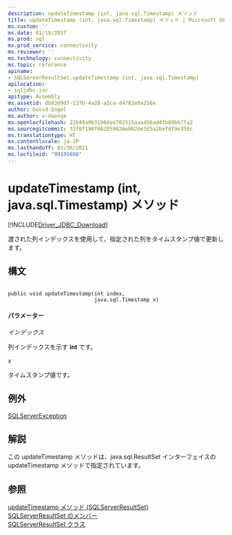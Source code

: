 ```yaml
---
description: updateTimestamp (int, java.sql.Timestamp) メソッド
title: updateTimestamp (int, java.sql.Timestamp) メソッド | Microsoft Docs
ms.custom: ''
ms.date: 01/19/2017
ms.prod: sql
ms.prod_service: connectivity
ms.reviewer: ''
ms.technology: connectivity
ms.topic: reference
apiname:
- SQLServerResultSet.updateTimestamp (int, java.sql.Timestamp)
apilocation:
- sqljdbc.jar
apitype: Assembly
ms.assetid: db83d9d7-137b-4a28-a2ca-d4782e0a256e
author: David-Engel
ms.author: v-daenge
ms.openlocfilehash: 22b49a0b3196dae702515aaa456ad4fb89bb7fa2
ms.sourcegitcommit: 33f0f190f962059826e002be165a2bef4f9e350c
ms.translationtype: HT
ms.contentlocale: ja-JP
ms.lasthandoff: 01/30/2021
ms.locfileid: "99195698"
---
```

# <a name="updatetimestamp-method-int-javasqltimestamp"></a>updateTimestamp (int, java.sql.Timestamp) メソッド
[!INCLUDE[Driver_JDBC_Download](../../../includes/driver_jdbc_download.md)]

  渡された列インデックスを使用して、指定された列をタイムスタンプ値で更新します。  
  
## <a name="syntax"></a>構文  
  
```  
  
public void updateTimestamp(int index,  
                            java.sql.Timestamp x)  
```  
  
#### <a name="parameters"></a>パラメーター  
 *インデックス*  
  
 列インデックスを示す **int** です。  
  
 *x*  
  
 タイムスタンプ値です。  
  
## <a name="exceptions"></a>例外  
 [SQLServerException](../../../connect/jdbc/reference/sqlserverexception-class.md)  
  
## <a name="remarks"></a>解説  
 この updateTimestamp メソッドは、java.sql.ResultSet インターフェイスの updateTimestamp メソッドで指定されています。  
  
## <a name="see-also"></a>参照  
 [updateTimestamp メソッド (SQLServerResultSet)](../../../connect/jdbc/reference/updatetimestamp-method-sqlserverresultset.md)   
 [SQLServerResultSet のメンバー](../../../connect/jdbc/reference/sqlserverresultset-members.md)   
 [SQLServerResultSet クラス](../../../connect/jdbc/reference/sqlserverresultset-class.md)  
  
  
